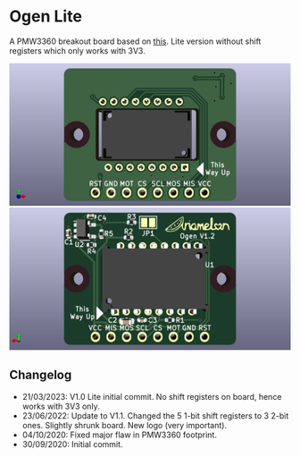 # Ogen Lite
A PMW3360 breakout board based on [this](https://www.tindie.com/products/jkicklighter/pmw3360-motion-sensor/). Lite version without shift registers which only works with 3V3.

![Render Front](Showcase/Render-F.png)
![Render Back](Showcase/Render-B.png)

 ## Changelog
 * 21/03/2023: V1.0 Lite initial commit. No shift registers on board, hence works with 3V3 only.
 * 23/06/2022: Update to V1.1. Changed the 5 1-bit shift registers to 3 2-bit ones. Slightly shrunk board. New logo (very important).
 * 04/10/2020: Fixed major flaw in PMW3360 footprint.
 * 30/09/2020: Initial commit.